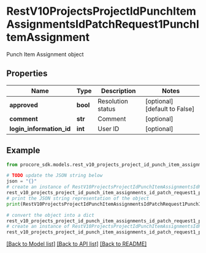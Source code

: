 # RestV10ProjectsProjectIdPunchItemAssignmentsIdPatchRequest1PunchItemAssignment

Punch Item Assignment object

## Properties

Name | Type | Description | Notes
------------ | ------------- | ------------- | -------------
**approved** | **bool** | Resolution status | [optional] [default to False]
**comment** | **str** | Comment | [optional] 
**login_information_id** | **int** | User ID | [optional] 

## Example

```python
from procore_sdk.models.rest_v10_projects_project_id_punch_item_assignments_id_patch_request1_punch_item_assignment import RestV10ProjectsProjectIdPunchItemAssignmentsIdPatchRequest1PunchItemAssignment

# TODO update the JSON string below
json = "{}"
# create an instance of RestV10ProjectsProjectIdPunchItemAssignmentsIdPatchRequest1PunchItemAssignment from a JSON string
rest_v10_projects_project_id_punch_item_assignments_id_patch_request1_punch_item_assignment_instance = RestV10ProjectsProjectIdPunchItemAssignmentsIdPatchRequest1PunchItemAssignment.from_json(json)
# print the JSON string representation of the object
print(RestV10ProjectsProjectIdPunchItemAssignmentsIdPatchRequest1PunchItemAssignment.to_json())

# convert the object into a dict
rest_v10_projects_project_id_punch_item_assignments_id_patch_request1_punch_item_assignment_dict = rest_v10_projects_project_id_punch_item_assignments_id_patch_request1_punch_item_assignment_instance.to_dict()
# create an instance of RestV10ProjectsProjectIdPunchItemAssignmentsIdPatchRequest1PunchItemAssignment from a dict
rest_v10_projects_project_id_punch_item_assignments_id_patch_request1_punch_item_assignment_from_dict = RestV10ProjectsProjectIdPunchItemAssignmentsIdPatchRequest1PunchItemAssignment.from_dict(rest_v10_projects_project_id_punch_item_assignments_id_patch_request1_punch_item_assignment_dict)
```
[[Back to Model list]](../README.md#documentation-for-models) [[Back to API list]](../README.md#documentation-for-api-endpoints) [[Back to README]](../README.md)


